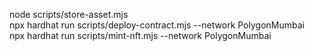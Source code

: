 node scripts/store-asset.mjs  
npx hardhat run scripts/deploy-contract.mjs --network PolygonMumbai  
npx hardhat run scripts/mint-nft.mjs --network PolygonMumbai
